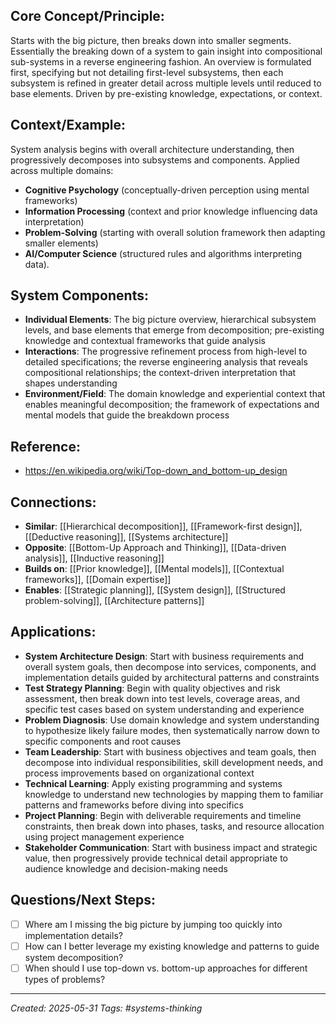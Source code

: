 ## Core Concept/Principle:

Starts with the big picture, then breaks down into smaller segments. Essentially the breaking down of a system to gain insight into compositional sub-systems in a reverse engineering fashion. An overview is formulated first, specifying but not detailing first-level subsystems, then each subsystem is refined in greater detail across multiple levels until reduced to base elements. Driven by pre-existing knowledge, expectations, or context.

## Context/Example:

System analysis begins with overall architecture understanding, then progressively decomposes into subsystems and components. Applied across multiple domains: 

- **Cognitive Psychology** (conceptually-driven perception using mental frameworks)
- **Information Processing** (context and prior knowledge influencing data interpretation)
- **Problem-Solving** (starting with overall solution framework then adapting smaller elements)
- **AI/Computer Science** (structured rules and algorithms interpreting data).

## System Components:

- **Individual Elements**: The big picture overview, hierarchical subsystem levels, and base elements that emerge from decomposition; pre-existing knowledge and contextual frameworks that guide analysis
- **Interactions**: The progressive refinement process from high-level to detailed specifications; the reverse engineering analysis that reveals compositional relationships; the context-driven interpretation that shapes understanding
- **Environment/Field**: The domain knowledge and experiential context that enables meaningful decomposition; the framework of expectations and mental models that guide the breakdown process

## Reference:

- https://en.wikipedia.org/wiki/Top-down_and_bottom-up_design

## Connections:

- **Similar**: [[Hierarchical decomposition]], [[Framework-first design]], [[Deductive reasoning]], [[Systems architecture]]
- **Opposite**: [[Bottom-Up Approach and Thinking]], [[Data-driven analysis]], [[Inductive reasoning]]
- **Builds on**: [[Prior knowledge]], [[Mental models]], [[Contextual frameworks]], [[Domain expertise]]
- **Enables**: [[Strategic planning]], [[System design]], [[Structured problem-solving]], [[Architecture patterns]]

## Applications:

- **System Architecture Design**: Start with business requirements and overall system goals, then decompose into services, components, and implementation details guided by architectural patterns and constraints
- **Test Strategy Planning**: Begin with quality objectives and risk assessment, then break down into test levels, coverage areas, and specific test cases based on system understanding and experience
- **Problem Diagnosis**: Use domain knowledge and system understanding to hypothesize likely failure modes, then systematically narrow down to specific components and root causes
- **Team Leadership**: Start with business objectives and team goals, then decompose into individual responsibilities, skill development needs, and process improvements based on organizational context
- **Technical Learning**: Apply existing programming and systems knowledge to understand new technologies by mapping them to familiar patterns and frameworks before diving into specifics
- **Project Planning**: Begin with deliverable requirements and timeline constraints, then break down into phases, tasks, and resource allocation using project management experience
- **Stakeholder Communication**: Start with business impact and strategic value, then progressively provide technical detail appropriate to audience knowledge and decision-making needs

## Questions/Next Steps:

- [ ] Where am I missing the big picture by jumping too quickly into implementation details?
- [ ] How can I better leverage my existing knowledge and patterns to guide system decomposition?
- [ ] When should I use top-down vs. bottom-up approaches for different types of problems?

---

_Created: 2025-05-31_ _Tags: #systems-thinking_